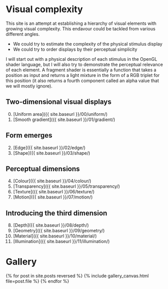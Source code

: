 # Visual complexity

This site is an attempt at establishing a hierarchy of visual elements with growing visual complexity.
This endavour could be tackled from various different angles.
* We could try to estimate the complexity of the physical stimulus display
* We could try to order displays by their perceptual simplicity

I will start out with a physical description of each stimulus in the OpenGL shader language, but I will also try to demonstrate the perceptual relevance of each element.
A fragment shader is essentially a function that takes a position as input and returns a light mixture in the form of a RGB triplet for this position (it also returns a fourth component called an alpha value that we will mostly ignore).

## Two-dimensional visual displays
0. [Uniform area]({{ site.baseurl }}/00/uniform/)
1. [Smooth gradient]({{ site.baseurl }}/01/gradient/)

## Form emerges
2. [Edge]({{ site.baseurl }}/02/edge/)
3. [Shape]({{ site.baseurl }}/03/shape/)

## Perceptual dimensions
4. [Colour]({{ site.baseurl }}/04/colour/)
5. [Transparency]({{ site.baseurl }}/05/transparency/)
6. [Texture]({{ site.baseurl }}/06/texture/)
7. [Motion]({{ site.baseurl }}/07/motion/)

## Introducing the third dimension
8. [Depth]({{ site.baseurl }}/08/depth/)
9. [Geometry]({{ site.baseurl }}/09/geometry/)
10. [Material]({{ site.baseurl }}/10/material/)
11. [Illumination]({{ site.baseurl }}/11/illumination/)

# Gallery
{% for post in site.posts reversed %}
{% include gallery_canvas.html file=post.file %}
{% endfor %}
